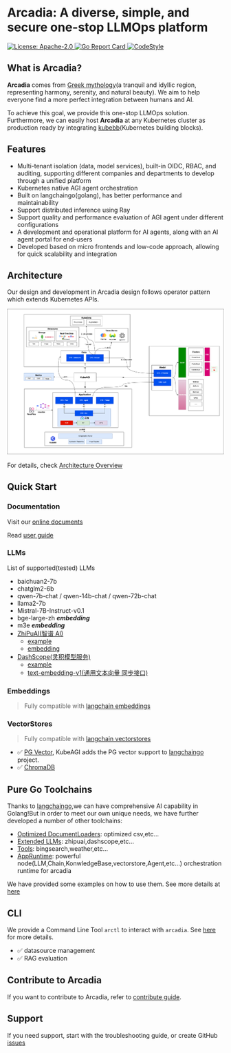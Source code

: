 # Arcadia: A diverse, simple, and secure one-stop LLMOps platform

<div align="left">
  <p>
    <a href="https://opensource.org/licenses/apache-2-0">
      <img alt="License: Apache-2.0" src="https://img.shields.io/github/license/kubeagi/arcadia" />
    </a>
    <a href="https://goreportcard.com/report/github.com/kubeagi/arcadia">
      <img alt="Go Report Card" src="https://goreportcard.com/badge/kubeagi/arcadia?style=flat-square" />
    </a>
    <a href="https://github.com/psf/black">
      <img alt="CodeStyle" src="https://img.shields.io/badge/code%20style-black-000000.svg" />
    </a>
  </p>
</div>

## What is Arcadia?

**Arcadia** comes from [Greek mythology](https://www.greekmythology.com/Myths/Places/Arcadia/arcadia.html)(a tranquil and idyllic region, representing harmony, serenity, and natural beauty). We aim to help everyone find a more perfect integration between humans and AI.

To achieve this goal, we provide this one-stop LLMOps solution. Furthermore, we can easily host **Arcadia** at any Kubernetes cluster as production ready by integrating [kubebb](https://github.com/kubebb)(Kubernetes building blocks).

## Features
* Multi-tenant isolation (data, model services), built-in OIDC, RBAC, and auditing, supporting different companies and departments to develop through a unified platform
* Kubernetes native AGI agent orchestration
* Built on langchaingo(golang), has better performance and maintainability
* Support distributed inference using Ray
* Support quality and performance evaluation of AGI agent under different configurations
* A development and operational platform for AI agents, along with an AI agent portal for end-users
* Developed based on micro frontends and low-code approach, allowing for quick scalability and integration

## Architecture

Our design and development in Arcadia design follows operator pattern which extends Kubernetes APIs.

![Arch](./docs/images/kubeagi.drawio.png)

For details, check [Architecture Overview](http://kubeagi.k8s.com.cn/docs/Concepts/architecture-overview)

## Quick Start

### Documentation

Visit our [online documents](http://kubeagi.k8s.com.cn/docs/intro)

Read [user guide](http://kubeagi.k8s.com.cn/docs/UserGuide/intro)

### LLMs

List of supported(tested) LLMs
* baichuan2-7b
* chatglm2-6b
* qwen-7b-chat / qwen-14b-chat / qwen-72b-chat
* llama2-7b
* Mistral-7B-Instruct-v0.1
* bge-large-zh  ***embedding***
* m3e ***embedding***
* [ZhiPuAI(智谱 AI)](https://github.com/kubeagi/arcadia/tree/main/pkg/llms/zhipuai)
  - [example](https://github.com/kubeagi/arcadia/blob/main/examples/zhipuai/main.go)
  - [embedding](https://github.com/kubeagi/arcadia/tree/main/pkg/embeddings/zhipuai)
* [DashScope(灵积模型服务)](https://github.com/kubeagi/arcadia/tree/main/pkg/llms/dashscope)
  - [example](https://github.com/kubeagi/arcadia/blob/main/examples/dashscope/main.go)
  - [text-embedding-v1(通用文本向量 同步接口)](https://help.aliyun.com/zh/dashscope/developer-reference/text-embedding-api-details)

### Embeddings

> Fully compatible with [langchain embeddings](https://github.com/tmc/langchaingo/tree/main/embeddings)

### VectorStores

> Fully compatible with [langchain vectorstores](https://github.com/tmc/langchaingo/tree/main/vectorstores)

- ✅ [PG Vector](https://github.com/tmc/langchaingo/tree/main/vectorstores/pgvector), KubeAGI adds the PG vector support to [langchaingo](https://github.com/tmc/langchaingo) project.
- ✅ [ChromaDB](https://docs.trychroma.com/)

## Pure Go Toolchains

Thanks to [langchaingo](https://github.com/tmc/langchaingo),we can have comprehensive AI capability in Golang!But in order to meet our own unique needs, we have further developed a number of other toolchains:

- [Optimized DocumentLoaders](https://github.com/kubeagi/arcadia/tree/main/pkg/documentloaders): optimized csv,etc...
- [Extended LLMs](https://github.com/kubeagi/arcadia/tree/main/pkg/llms): zhipuai,dashscope,etc...
- [Tools](https://github.com/kubeagi/arcadia/tree/main/pkg/tools): bingsearch,weather,etc...
- [AppRuntime](https://github.com/kubeagi/arcadia/tree/main/pkg/appruntime): powerful node(LLM,Chain,KonwledgeBase,vectorstore,Agent,etc...) orchestration runtime for arcadia

We have provided some examples on how to use them. See more details at [here](https://github.com/kubeagi/arcadia/tree/main/examples)

## CLI

We provide a Command Line Tool `arctl` to interact with `arcadia`. See [here](http://kubeagi.k8s.com.cn/docs/Tools/arctl-tool) for more details.

- ✅ datasource management
- ✅ RAG evaluation

## Contribute to Arcadia

If you want to contribute to Arcadia, refer to [contribute guide](http://kubeagi.k8s.com.cn/docs/Contribute/prepare-and-start).

## Support

If you need support, start with the troubleshooting guide, or create GitHub [issues](https://github.com/kubeagi/arcadia/issues/new)
